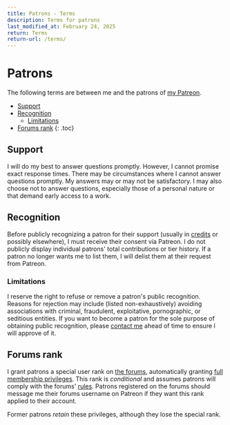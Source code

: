 ```yaml
---
title: Patrons - Terms
description: Terms for patrons
last_modified_at: February 24, 2025
return: Terms
return-url: /terms/
---
```


# Patrons
The following terms are between me and the patrons of <a href="https://www.patreon.com/schizoidnightmares" target="_blank">my Patreon</a>.

- [Support](#support)
- [Recognition](#recognition)
  - [Limitations](#limitations)
- [Forums rank](#forums-rank)
{: .toc}

## Support
I will do my best to answer questions promptly. However, I cannot promise exact response times. There may be circumstances where I cannot answer questions promptly. My answers may or may not be satisfactory. I may also choose not to answer questions, especially those of a personal nature or that demand early access to a work.

## Recognition
Before publicly recognizing a patron for their support (usually in [credits](/credits/contributors/) or possibly elsewhere), I must receive their consent via Patreon. I do not publicly display individual patrons' total contributions or tier history. If a patron no longer wants me to list them, I will delist them at their request from Patreon.

### Limitations
I reserve the right to refuse or remove a patron's public recognition. Reasons for rejection may include (listed non-exhaustively) avoiding associations with criminal, fraudulent, exploitative, pornographic, or seditious entities. If you want to become a patron for the sole purpose of obtaining public recognition, please <a href="https://tally.so/r/mOaDRp" target="_blank">contact me</a> ahead of time to ensure I will approve of it.

## Forums rank
I grant patrons a special user rank on <a href="https://schizoidnightmares.net/" target="_blank">the forums</a>, automatically granting <a href="https://schizoidnightmares.net/threads/user-status-and-ranks.6/" target="_blank">full membership privileges</a>. This rank is *conditional* and assumes patrons will comply with the forums' <a href="https://schizoidnightmares.net/help/rules/" target="_blank">rules</a>. Patrons registered on the forums should message me their forums username on Patreon if they want this rank applied to their account.

Former patrons *retain* these privileges, although they lose the special rank.